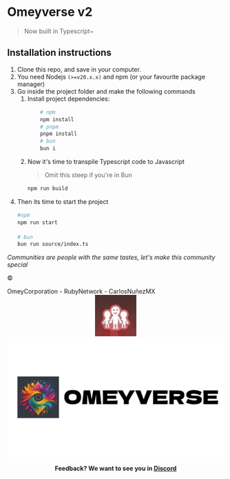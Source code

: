 # Omeyverse v2
> Now built in Typescript~

## Installation instructions
1. Clone this repo, and save in your computer.
2. You need Nodejs `(>=v20.x.x)` and npm (or your favourite package manager)
3. Go inside the project folder and make the following commands
    1. Install project dependencies:
        ``` bash
            # npm
            npm install
            # pnpm
            pnpm install
            # bun
            bun i
        ```
    2. Now it's time to transpile Typescript code to Javascript
        > Omit this steep if you're in Bun
        ```bash
        npm run build
        ```
4. Then its time to start the project
    ```bash
    #npm
    npm run start

    # bun
    bun run source/index.ts
    ```

*Communities are people with the same tastes, let's make this community special*

<p>&copy</p> OmeyCorporation - RubyNetwork - CarlosNuñezMX
<center>
    <img src="docs/ruby_logo.webp"/>
    <img src="docs/menu-logo.png"/>
</center>

**<center>Feedback? We want to see you in <a href="https://discord.gg/Uy6zyaY6sw">Discord</a></center>**